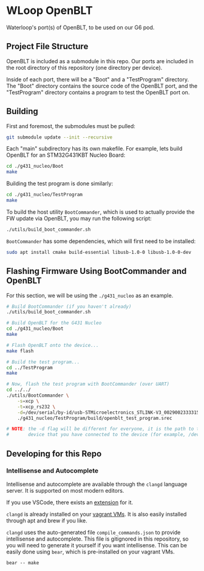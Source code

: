 # WLoop OpenBLT

Waterloop's port(s) of OpenBLT, to be used on our G6 pod.

## Project File Structure

OpenBLT is included as a submodule in this repo. Our ports are included in the root directory of this
repository (one directory per device).

Inside of each port, there will be a "Boot" and a "TestProgram" directory. The "Boot" directory contains
the source code of the OpenBLT port, and the "TestProgram" directory contains a program to test the OpenBLT
port on.

## Building

First and foremost, the submodules must be pulled:

```bash
git submodule update --init --recursive
```

Each "main" subdirectory has its own makefile. For example, lets build OpenBLT for an STM32G431KBT
Nucleo Board:

```bash
cd ./g431_nucleo/Boot
make
```

Building the test program is done similarly:

```bash
cd ./g431_nucleo/TestProgram
make
```

To build the host utility `BootCommander`, which is used to actually provide the FW update via
OpenBLT, you may run the following script:

```bash
./utils/build_boot_commander.sh
```

`BootCommander` has some dependencies, which will first need to be installed:

```bash
sudo apt install cmake build-essential libusb-1.0-0 libusb-1.0-0-dev
```

## Flashing Firmware Using BootCommander and OpenBLT

For this section, we will be using the `./g431_nucleo` as an example.

```bash
# Build BootCommander (if you haven't already)
./utils/build_boot_commander.sh

# Build OpenBLT for the G431 Nucleo
cd ./g431_nucleo/Boot
make

# Flash OpenBLT onto the device...
make flash

# Build the test program...
cd ../TestProgram
make

# Now, flash the test program with BootCommander (over UART)
cd ../../
./utils/BootCommander \
    -s=xcp \
    -t=xcp_rs232 \
    -d=/dev/serial/by-id/usb-STMicroelectronics_STLINK-V3_002900233331511034333834-if02 \
    ./g431_nucleo/TestProgram/build/openblt_test_program.srec

# NOTE: the -d flag will be different for everyone, it is the path to the UART <==> USB
#       device that you have connected to the device (for example, /dev/ttyUSB0)
```


## Developing for this Repo

### Intellisense and Autocomplete
Intellisense and autocomplete are available through the `clangd` language server. It is supported on
most modern editors.

If you use VSCode, there exists an
[extension](https://marketplace.visualstudio.com/items?itemName=llvm-vs-code-extensions.vscode-clangd)
for it.

`clangd` is already installed on your [vagrant VMs](https://github.com/waterloop/firmware-vagrant).
It is also easily installed through apt and brew if you like.

`clangd` uses the auto-generated file `compile_commands.json` to provide intellisense and autocomplete.
This file is gitignored in this repository, so you will need to generate it yourself if you want
intellisense. This can be easily done using `bear`, which is pre-installed on your vagrant VMs.

```
bear -- make
```

